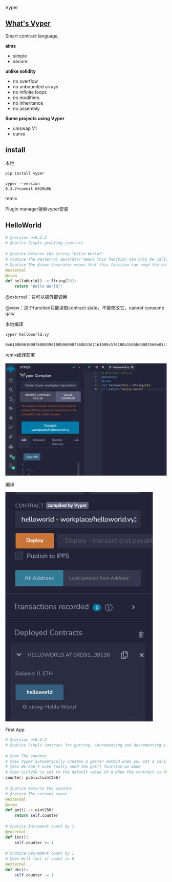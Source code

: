 Vyper

## [What's Vyper](https://docs.vyperlang.org/en/stable/)

Smart contract language,

**aims**

- simple
- secure

**unlike solidity**

- no overflow
- no unbounded arrays
- no infinite loops
- no modifiers
- no inheritance
- no assembly

**Some projects using Vyper**

- uniswap V1
- curve

## install

本地

```shell
pip install vyper

vyper --version
0.3.7+commit.6020b8b
```

remix

Plugin manager搜索vyper安装



## HelloWorld

```python
# @version >=0.2.2
# @notice Simple greeting contract

# @notice Returns the string "Hello World!"
# @notice The @external decorator means this function can only be called by external parties ie. by other contracts or by a wallet making a transaction
# @notice The @view decorator means that this function can read the contract state but not alter it. Cannot consume gas.
@external
@view
def helloWorld() -> String[24]:
    return "Hello World!"
```

@external：只可以被外部调用

@view：这个function只能读取contract state，不能修改它，cannot consume gas/



本地编译

```
vyper helloworld.vy

0x6100b961000f6000396100b96000f36003361161000c576100a1565b60003560e01c346100a757632f2f4859811861009f57600436106100a757602080608052600c6040527f48656c6c6c6f20576f726c64000000000000000000000000000000000000000060605260408160800181518082526020830160208301815181525050508051806020830101601f82600003163682375050601f19601f8251602001011690509050810190506080f35b505b60006000fd5b600080fda165767970657283000307000b
```



remix编译部署

![image-20231124141025052](assets\image-20231124141025052.png)

编译

![image-20231124141045483](assets\image-20231124141045483.png)



First App

```python
# @version >=0.2.2
# @notice Simple contract for getting, incrementing and decrementing a counter

# @var The counter
# @dev Vyper automatically creates a getter method when you set a variable as public
# @dev We don't even really need the get() function we made
# @dev uint256 is set to the default value of 0 when the contract is deployed
counter: public(uint256)

# @notice Returns the counter
# @return The current count
@external
@view
def get() -> uint256:
    return self.counter

# @notice Increment count by 1
@external
def inc():
    self.counter += 1

# @notice Decrement count by 1
# @dev Will fail if count is 0
@external
def dec():
    self.counter -= 1
```

